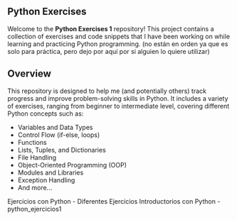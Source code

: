 ## Python Exercises

Welcome to the **Python Exercises 1** repository! This project contains a collection of exercises and code snippets that I have been working on while learning and practicing Python programming. (no están en orden ya que es solo para práctica, pero dejo por aquí por si alguien lo quiere utilizar)

## Overview

This repository is designed to help me (and potentially others) track progress and improve problem-solving skills in Python. It includes a variety of exercises, ranging from beginner to intermediate level, covering different Python concepts such as:

- Variables and Data Types
- Control Flow (if-else, loops)
- Functions
- Lists, Tuples, and Dictionaries
- File Handling
- Object-Oriented Programming (OOP)
- Modules and Libraries
- Exception Handling
- And more...

Ejercicios con Python - Diferentes Ejercicios Introductorios con Python - python_ejercicios1
